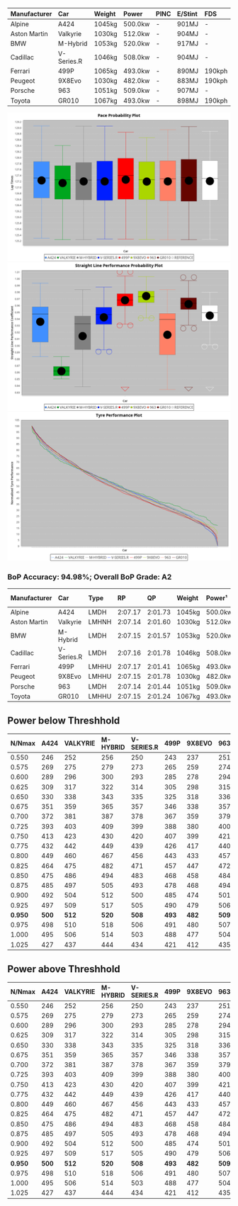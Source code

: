 | Manufacturer | Car        | Weight | Power   | PINC    | E/Stint | FDS     |
|:-|:-|:-|:-|:-|:-|:-|
| Alpine       | A424       | 1045kg | 500.0kw |    -    | 901MJ   |    -    |
| Aston Martin | Valkyrie   | 1030kg | 512.0kw |    -    | 904MJ   |    -    |
| BMW          | M-Hybrid   | 1053kg | 520.0kw |    -    | 917MJ   |    -    |
| Cadillac     | V-Series.R | 1046kg | 508.0kw |    -    | 904MJ   |    -    |
| Ferrari      | 499P       | 1065kg | 493.0kw |    -    | 890MJ   | 190kph  |
| Peugeot      | 9X8Evo     | 1030kg | 482.0kw |    -    | 883MJ   | 190kph  |
| Porsche      | 963        | 1051kg | 509.0kw |    -    | 907MJ   |    -    |
| Toyota       | GR010      | 1067kg | 493.0kw |    -    | 898MJ   | 190kph  |

![PACECHART](./IMG/AUTO.png)
![STRAIGHTLINEPERFORMANCECHART](./IMG/AUTO_sp.png)
![TYREPERFORMANCECHART](./IMG/AUTO_tw.png)

### BoP Accuracy: 94.98%; Overall BoP Grade: A2
| Manufacturer | Car        | Type  | RP      | QP      | Weight | Power¹  | Threshhold | PINC    | Power²   | E/Stint | AVG Vmax  | FDS     | RDLC | L/Stint | BOP-Grade | Model Accuracy | Model Points | Match%  | SimDiff |
|:-|:-|:-|:-|:-|:-|:-|:-|:-|:-|:-|:-|:-|:-|:-|:-|:-|:-|:-|:-|
| Alpine       | A424       | LMDH  | 2:07.17 | 2:01.73 | 1045kg | 500.0kw | 0.0kph     |    -    | 500.00kw |  901MJ  | 297.98kph |    -    | 1.02 | 25      | ~A1       | 99.58%         | 1429         | 97.79%  | +0.30   |
| Aston Martin | Valkyrie   | LMHNH | 2:07.14 | 2:01.60 | 1030kg | 512.0kw | 0.0kph     |    -    | 512.00kw |  904MJ  | 287.94kph |    -    | 1.06 | 25      | +C2       | 100.00%        | 247          | 72.67%  | #       |
| BMW          | M-Hybrid   | LMDH  | 2:07.15 | 2:01.57 | 1053kg | 520.0kw | 0.0kph     |    -    | 520.00kw |  917MJ  | 296.22kph |    -    | 1.02 | 25      | ~A1       | 99.97%         | 2912         | 100.00% | +0.25   |
| Cadillac     | V-Series.R | LMDH  | 2:07.16 | 2:01.78 | 1046kg | 508.0kw | 0.0kph     |    -    | 508.00kw |  904MJ  | 298.22kph |    -    | 1.02 | 25      | +A2       | 99.49%         | 5225         | 94.26%  | +0.81   |
| Ferrari      | 499P       | LMHHU | 2:07.17 | 2:01.41 | 1065kg | 493.0kw | 0.0kph     |    -    | 493.00kw |  890MJ  | 300.11kph | 190kph  | 1.03 | 25      | ~A1       | 100.00%        | 5378         | 99.64%  | +0.60   |
| Peugeot      | 9X8Evo     | LMHHU | 2:07.15 | 2:01.78 | 1030kg | 482.0kw | 0.0kph     |    -    | 482.00kw |  883MJ  | 302.45kph | 190kph  | 1.03 | 25      | ~A1       | 100.00%        | 1459         | 95.51%  | -0.01   |
| Porsche      | 963        | LMDH  | 2:07.14 | 2:01.44 | 1051kg | 509.0kw | 0.0kph     |    -    | 509.00kw |  907MJ  | 295.49kph |    -    | 1.02 | 25      | ~A1       | 99.92%         | 14207        | 100.00% | -0.12   |
| Toyota       | GR010      | LMHHU | 2:07.15 | 2:01.24 | 1067kg | 493.0kw | 0.0kph     |    -    | 493.00kw |  898MJ  | 298.32kph | 190kph  | 1.03 | 25      | ~A1       | 99.86%         | 4280         | 100.00% | +0.84   |

## Power below Threshhold
| N/Nmax    | A424    | VALKYRIE | M-HYBRID | V-SERIES.R | 499P    | 9X8EVO  | 963     | GR010   |
|:-|:-|:-|:-|:-|:-|:-|:-|:-|
|  0.550    |  246    |  252     |  256     |  250       |  243    |  237    |  251    |  243    |
|  0.575    |  269    |  275     |  279     |  273       |  265    |  259    |  274    |  265    |
|  0.600    |  289    |  296     |  300     |  293       |  285    |  278    |  294    |  285    |
|  0.625    |  309    |  317     |  322     |  314       |  305    |  298    |  315    |  305    |
|  0.650    |  330    |  338     |  343     |  335       |  325    |  318    |  336    |  325    |
|  0.675    |  351    |  359     |  365     |  357       |  346    |  338    |  357    |  346    |
|  0.700    |  372    |  381     |  387     |  378       |  367    |  359    |  379    |  367    |
|  0.725    |  393    |  403     |  409     |  399       |  388    |  380    |  400    |  388    |
|  0.750    |  413    |  423     |  430     |  420       |  407    |  399    |  421    |  407    |
|  0.775    |  432    |  442     |  449     |  439       |  426    |  417    |  440    |  426    |
|  0.800    |  449    |  460     |  467     |  456       |  443    |  433    |  457    |  443    |
|  0.825    |  464    |  475     |  482     |  471       |  457    |  447    |  472    |  457    |
|  0.850    |  475    |  486     |  494     |  483       |  468    |  458    |  484    |  468    |
|  0.875    |  485    |  497     |  505     |  493       |  478    |  468    |  494    |  478    |
|  0.900    |  492    |  504     |  512     |  500       |  485    |  474    |  501    |  485    |
|  0.925    |  497    |  509     |  517     |  505       |  490    |  479    |  506    |  490    |
| **0.950** | **500** | **512**  | **520**  | **508**    | **493** | **482** | **509** | **493** |
|  0.975    |  498    |  510     |  518     |  506       |  491    |  480    |  507    |  491    |
|  1.000    |  495    |  506     |  514     |  503       |  488    |  477    |  504    |  488    |
|  1.025    |  427    |  437     |  444     |  434       |  421    |  412    |  435    |  421    |

## Power above Threshhold
| N/Nmax    | A424    | VALKYRIE | M-HYBRID | V-SERIES.R | 499P    | 9X8EVO  | 963     | GR010   |
|:-|:-|:-|:-|:-|:-|:-|:-|:-|
|  0.550    |  246    |  252     |  256     |  250       |  243    |  237    |  251    |  243    |
|  0.575    |  269    |  275     |  279     |  273       |  265    |  259    |  274    |  265    |
|  0.600    |  289    |  296     |  300     |  293       |  285    |  278    |  294    |  285    |
|  0.625    |  309    |  317     |  322     |  314       |  305    |  298    |  315    |  305    |
|  0.650    |  330    |  338     |  343     |  335       |  325    |  318    |  336    |  325    |
|  0.675    |  351    |  359     |  365     |  357       |  346    |  338    |  357    |  346    |
|  0.700    |  372    |  381     |  387     |  378       |  367    |  359    |  379    |  367    |
|  0.725    |  393    |  403     |  409     |  399       |  388    |  380    |  400    |  388    |
|  0.750    |  413    |  423     |  430     |  420       |  407    |  399    |  421    |  407    |
|  0.775    |  432    |  442     |  449     |  439       |  426    |  417    |  440    |  426    |
|  0.800    |  449    |  460     |  467     |  456       |  443    |  433    |  457    |  443    |
|  0.825    |  464    |  475     |  482     |  471       |  457    |  447    |  472    |  457    |
|  0.850    |  475    |  486     |  494     |  483       |  468    |  458    |  484    |  468    |
|  0.875    |  485    |  497     |  505     |  493       |  478    |  468    |  494    |  478    |
|  0.900    |  492    |  504     |  512     |  500       |  485    |  474    |  501    |  485    |
|  0.925    |  497    |  509     |  517     |  505       |  490    |  479    |  506    |  490    |
| **0.950** | **500** | **512**  | **520**  | **508**    | **493** | **482** | **509** | **493** |
|  0.975    |  498    |  510     |  518     |  506       |  491    |  480    |  507    |  491    |
|  1.000    |  495    |  506     |  514     |  503       |  488    |  477    |  504    |  488    |
|  1.025    |  427    |  437     |  444     |  434       |  421    |  412    |  435    |  421    |
